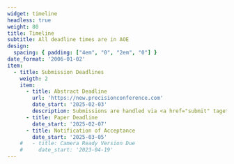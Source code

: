 ```yaml
---
widget: timeline
headless: true
weight: 80
title: Timeline
subtitle: All deadline times are in AOE
design:
  spacing: { padding: ["4em", "0", "2em", "0"] }
date_format: '2006-01-02'
item:
  - title: Submission Deadlines
    weigth: 2
    item:
      - title: Abstract Deadline
        url: 'https://new.precisionconference.com'
        date_start: '2025-02-03'
        description: Submissions are handled via <a href="submit" taget="_blank">PCS</a>.
      - title: Paper Deadline
        date_start: '2025-02-07'
      - title: Notification of Acceptance
        date_start: '2025-03-05'
    #   - title: Camera Ready Version Due
    #     date_start: '2023-04-19'
---
```

